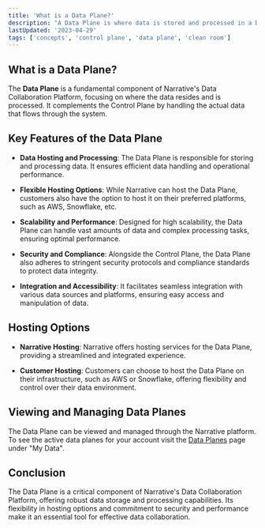 ```yaml
---
title: 'What is a Data Plane?'
description: "A Data Plane is where data is stored and processed in a Data Collaboration Platform. It is the central hub for data collaboration, providing a unified interface for managing and governing data.  Data planes can be Narrative hosted or self-hosted."
lastUpdated: '2023-04-29'
tags: ['concepts', 'control plane', 'data plane', 'clean room']
---
```


## What is a Data Plane?

The **Data Plane** is a fundamental component of Narrative's Data Collaboration Platform, focusing on where the data resides and is processed. It complements the Control Plane by handling the actual data that flows through the system.

## Key Features of the Data Plane

- **Data Hosting and Processing**: The Data Plane is responsible for storing and processing data. It ensures efficient data handling and operational performance.

- **Flexible Hosting Options**: While Narrative can host the Data Plane, customers also have the option to host it on their preferred platforms, such as AWS, Snowflake, etc.

- **Scalability and Performance**: Designed for high scalability, the Data Plane can handle vast amounts of data and complex processing tasks, ensuring optimal performance.

- **Security and Compliance**: Alongside the Control Plane, the Data Plane also adheres to stringent security protocols and compliance standards to protect data integrity.

- **Integration and Accessibility**: It facilitates seamless integration with various data sources and platforms, ensuring easy access and manipulation of data.

## Hosting Options

- **Narrative Hosting**: Narrative offers hosting services for the Data Plane, providing a streamlined and integrated experience.

- **Customer Hosting**: Customers can choose to host the Data Plane on their infrastructure, such as AWS or Snowflake, offering flexibility and control over their data environment.

## Viewing and Managing Data Planes

The Data Plane can be viewed and managed through the Narrative platform.  To see the active data planes for your account visit the [Data Planes](https://app.narrative.io/platform/my-data/data-planes) page under "My Data".

## Conclusion

The Data Plane is a critical component of Narrative's Data Collaboration Platform, offering robust data storage and processing capabilities. Its flexibility in hosting options and commitment to security and performance make it an essential tool for effective data collaboration.
